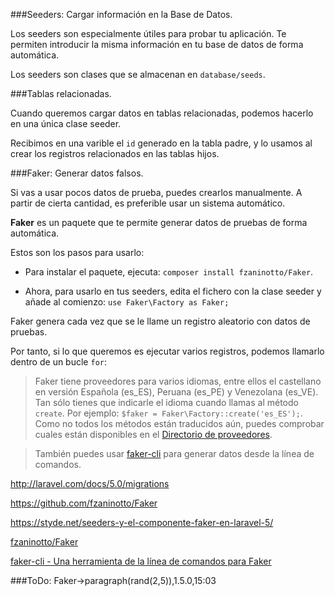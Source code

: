 ###Seeders: Cargar información en la Base de Datos.

Los seeders son especialmente útiles para probar tu aplicación. Te permiten introducir la misma información en tu base de datos de forma automática.

Los seeders son clases que se almacenan en `database/seeds`.

###Tablas relacionadas.

Cuando queremos cargar datos en tablas relacionadas, podemos hacerlo en una única clase seeder.

Recibimos en una varible el `id` generado en la tabla padre, y lo usamos al crear los registros relacionados en las tablas hijos.




###Faker: Generar datos falsos.

Si vas a usar pocos datos de prueba, puedes crearlos manualmente. A partir de cierta cantidad, es preferible usar un sistema automático.

**Faker** es un paquete que te permite generar datos de pruebas de forma automática.

Estos son los pasos para usarlo:

- Para instalar el paquete, ejecuta: `composer install fzaninotto/Faker`.

- Ahora, para usarlo en tus seeders, edita el fichero con la clase seeder y añade al comienzo: `use Faker\Factory as Faker;`

Faker genera cada vez que se le llame un registro aleatorio con datos de pruebas.

Por tanto, si lo que queremos es ejecutar varios registros, podemos llamarlo dentro de un bucle `for`:



> Faker tiene proveedores para varios idiomas, entre ellos el castellano en versión Española (es_ES), Peruana (es_PE) y Venezolana (es_VE).
> Tan sólo tienes que indicarle el idioma cuando llamas al método `create`. Por ejemplo: `$faker = Faker\Factory::create('es_ES');`.
> Como no todos los métodos están traducidos aún, puedes comprobar cuales están disponibles en el [Directorio de proveedores](https://github.com/fzaninotto/Faker/tree/master/src/Faker/Provider).


> También puedes usar [faker-cli](https://github.com/bit3/faker-cli) para generar datos desde la línea de comandos.


http://laravel.com/docs/5.0/migrations

https://github.com/fzaninotto/Faker

https://styde.net/seeders-y-el-componente-faker-en-laravel-5/

[fzaninotto/Faker](https://github.com/fzaninotto/Faker)

[faker-cli - Una herramienta de la línea de comandos para Faker](https://github.com/bit3/faker-cli)   


###ToDo:
Faker->paragraph(rand(2,5)),1.5.0,15:03